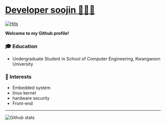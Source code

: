 # [Developer soojin 👩🏻‍💻](https://www.notion.so/f4e01d0111c74f7e8e8e34fefcd19645)

[![Hits](https://hits.seeyoufarm.com/api/count/incr/badge.svg?url=https%3A%2F%2Fgithub.com%2Fjongja%2FKIMSOOJIN97)](https://hits.seeyoufarm.com)  

**Welcome to my Github profile!**  


### :mortar_board: Education 
- Undergraduate Student in School of Computer Engineering, Kwangwoon University 

### 🌟 Interests
- Embedded system
- linux kernel
- hardware security
- Front-end

------
![Github stats](https://github-readme-stats.vercel.app/api?username=KIMSOOJIN97&show_icons=true&hide_border=true) 

